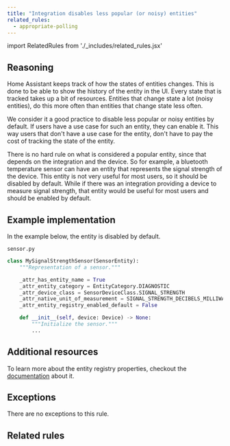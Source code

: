 ```yaml
---
title: "Integration disables less popular (or noisy) entities"
related_rules:
  - appropriate-polling
---
```

import RelatedRules from './_includes/related_rules.jsx'

## Reasoning

Home Assistant keeps track of how the states of entities changes.
This is done to be able to show the history of the entity in the UI.
Every state that is tracked takes up a bit of resources.
Entities that change state a lot (noisy entities), do this more often than entities that change state less often.

We consider it a good practice to disable less popular or noisy entities by default.
If users have a use case for such an entity, they can enable it.
This way users that don't have a use case for the entity, don't have to pay the cost of tracking the state of the entity.

There is no hard rule on what is considered a popular entity, since that depends on the integration and the device.
So for example, a bluetooth temperature sensor can have an entity that represents the signal strength of the device.
This entity is not very useful for most users, so it should be disabled by default.
While if there was an integration providing a device to measure signal strength, that entity would be useful for most users and should be enabled by default.

## Example implementation

In the example below, the entity is disabled by default.

`sensor.py`
```python {8} showLineNumbers
class MySignalStrengthSensor(SensorEntity):
    """Representation of a sensor."""

    _attr_has_entity_name = True
    _attr_entity_category = EntityCategory.DIAGNOSTIC
    _attr_device_class = SensorDeviceClass.SIGNAL_STRENGTH
    _attr_native_unit_of_measurement = SIGNAL_STRENGTH_DECIBELS_MILLIWATT
    _attr_entity_registry_enabled_default = False

    def __init__(self, device: Device) -> None:
        """Initialize the sensor."""
        ...
```

## Additional resources

To learn more about the entity registry properties, checkout the [documentation](/docs/core/entity#registry-properties) about it.

## Exceptions

There are no exceptions to this rule.

## Related rules

<RelatedRules relatedRules={frontMatter.related_rules}></RelatedRules>